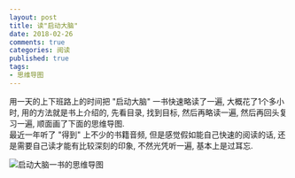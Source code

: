 ```yaml
---
layout: post
title: 读"启动大脑"
date: 2018-02-26
comments: true
categories: 阅读
published: true
tags:
- 思维导图
---
```


用一天的上下班路上的时间把 "启动大脑" 一书快速略读了一遍, 大概花了1个多小时, 用的方法就是书上介绍的, 先看目录, 找到目标, 然后再略读一遍, 然后再回头复习一遍, 顺面画了下面的思维导图.  
最近一年听了 "得到" 上不少的书籍音频, 但是感觉假如能自己快速的阅读的话, 还是需要自己读才能有比较深刻的印象, 不然光凭听一遍, 基本上是过耳忘.  


<!-- more -->

![启动大脑一书的思维导图](/public/images/2018/mindmap-of-use-your-head.svgz)


